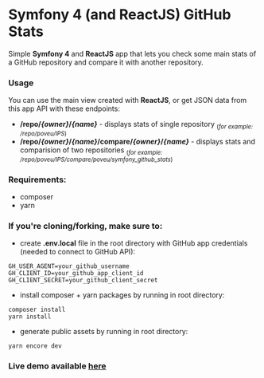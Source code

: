 # Symfony 4 (and ReactJS) GitHub Stats

Simple **Symfony 4** and **ReactJS** app that lets you check some main stats of a GitHub repository and compare it with another repository.

### Usage

You can use the main view created with **ReactJS**, or get JSON data from this app API with these endpoints:

- **/repo/_{owner}_/_{name}_** - displays stats of single repository <sub>(_for example: /repo/poveu/IPS_)</sub>
- **/repo/_{owner}_/_{name}_/compare/_{owner}_/_{name}_** - displays stats and comparision of two repositories <sub>(_for example: /repo/poveu/IPS/compare/poveu/symfony_github_stats_)</sub>

### Requirements:
- composer
- yarn

### If you're cloning/forking, make sure to:
- create **.env.local** file in the root directory with GitHub app credentials (needed to connect to GitHub API):
```
GH_USER_AGENT=your_github_username
GH_CLIENT_ID=your_github_app_client_id
GH_CLIENT_SECRET=your_github_client_secret
```
- install composer + yarn packages by running in root directory:
```
composer install
yarn install
```
- generate public assets by running in root directory:
```
yarn encore dev
```

### Live demo available [here](https://github-stats.poveu.pl)
